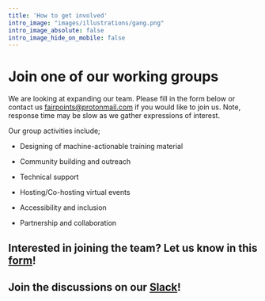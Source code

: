 ```yaml
---
title: 'How to get involved'
intro_image: "images/illustrations/gang.png"
intro_image_absolute: false
intro_image_hide_on_mobile: false
---
```

# Join one of our working groups

We are looking at expanding our team. Please fill in the form below or contact us [fairpoints@protonmail.com](mailto:fairpoints@protonmail.com) if you would like to join us. Note, response time may be slow as we gather expressions of interest.

Our group activities include;
* Designing of machine-actionable training material

* Community building and outreach 

* Technical support 

* Hosting/Co-hosting virtual events 

* Accessibility and inclusion

* Partnership and collaboration

## Interested in joining the team? Let us know in this [form](https://forms.gle/zSqQLv4eNyoYfuAx7)!

## Join the discussions on our [Slack](https://join.slack.com/t/fairpoints/shared_invite/zt-yaw3p6xd-4xIq7LXCEBKPME0DP_AiGg)!
